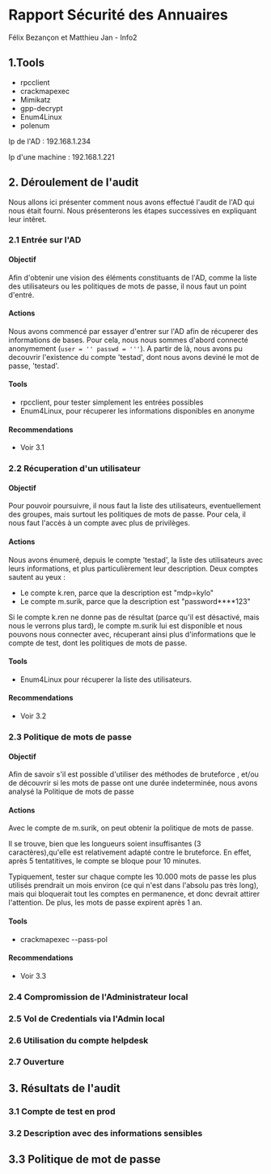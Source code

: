 # Rapport Sécurité des Annuaires

Félix Bezançon et Matthieu Jan - Info2

## 1.Tools

- rpcclient
- crackmapexec
- Mimikatz
- gpp-decrypt
- Enum4Linux
- polenum

Ip de l'AD : 192.168.1.234

Ip d'une machine : 192.168.1.221

## 2. Déroulement de l'audit

Nous allons ici présenter comment nous avons effectué l'audit de l'AD qui nous était fourni. Nous
présenterons les étapes successives en expliquant leur intêret.

### 2.1 Entrée sur l'AD
#### Objectif
Afin d'obtenir une vision des éléments constituants de l'AD, comme la liste des utilisateurs ou les politiques
de mots de passe, il nous faut un point d'entré.

#### Actions
Nous avons commencé par essayer d'entrer sur l'AD afin de récuperer des informations de bases.
Pour cela, nous nous sommes d'abord connecté anonymement (`user = '' passwd = '''`). A partir de là, nous avons
pu decouvrir l'existence du compte 'testad', dont nous avons deviné le mot de passe, 'testad'.

#### Tools
- rpcclient, pour tester simplement les entrées possibles
- Enum4Linux, pour récuperer les informations disponibles en anonyme

#### Recommendations
- Voir 3.1

### 2.2 Récuperation d'un utilisateur
#### Objectif

Pour pouvoir poursuivre, il nous faut la liste des utilisateurs, eventuellement des groupes, mais surtout
les politiques de mots de passe. Pour cela, il nous faut l'accès à un compte avec plus de privilèges.

#### Actions

Nous avons énumeré, depuis le compte 'testad', la liste des utilisateurs avec leurs informations, et plus
particulièrement leur description. Deux comptes sautent au yeux :

- Le compte k.ren, parce que la description est "mdp=kylo"
- Le compte m.surik, parce que la description est "password****123"

Si le compte k.ren ne donne pas de résultat (parce qu'il est désactivé, mais nous le verrons plus tard), le 
compte m.surik lui est disponible et nous pouvons nous connecter avec, récuperant ainsi plus d'informations
que le compte de test, dont les politiques de mots de passe.

#### Tools

- Enum4Linux pour récuperer la liste des utilisateurs.

#### Recommendations

- Voir 3.2

### 2.3 Politique de mots de passe
#### Objectif

Afin de savoir s'il est possible d'utiliser des méthodes de bruteforce , et/ou de découvrir si les mots de
passe ont une durée indeterminée, nous avons analysé la Politique de mots de passe

#### Actions

Avec le compte de m.surik, on peut obtenir la politique de mots de passe.

Il se trouve, bien que les longueurs soient insuffisantes (3 caractères),qu'elle est relativement 
adapté contre le bruteforce. En effet, après 5 tentatitives, le compte se bloque pour 10
minutes.

Typiquement, tester sur chaque compte les 10.000 mots de passe les plus utilisés prendrait un mois 
environ (ce qui n'est dans l'absolu pas très long), mais qui bloquerait tout les comptes en permanence,
et donc devrait attirer l'attention. De plus, les mots de passe expirent après 1 an.

#### Tools
- crackmapexec --pass-pol

#### Recommendations

- Voir 3.3

### 2.4 Compromission de l'Administrateur local

### 2.5 Vol de Credentials via l'Admin local

### 2.6 Utilisation du compte helpdesk

### 2.7 Ouverture

## 3. Résultats de l'audit

### 3.1 Compte de test en prod

### 3.2 Description avec des informations sensibles

## 3.3 Politique de mot de passe
